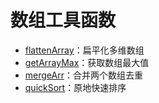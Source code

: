 # 数组工具函数

- [flattenArray](./flattenArray.md)：扁平化多维数组
- [getArrayMax](./getArrayMax.md)：获取数组最大值
- [mergeArr](./mergeArr.md)：合并两个数组去重
- [quickSort](./quickSort.md)：原地快速排序 
